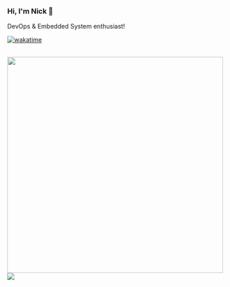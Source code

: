 ### Hi, I'm Nick 👋

DevOps & Embedded System enthusiast!

[![wakatime](https://wakatime.com/badge/user/40985af1-0884-4fc7-9005-3076de2f6093.svg)](https://wakatime.com/@40985af1-0884-4fc7-9005-3076de2f6093)

<br />

<a href="https://wakatime.com/share/@nikAizuddin/cd8cd8ea-1b62-4b14-8230-b5fbab0434c3.svg">
  <img src="https://wakatime.com/share/@nikAizuddin/cd8cd8ea-1b62-4b14-8230-b5fbab0434c3.svg" width="495">
</a>

<br />

<a href="https://github.com/anuraghazra/github-readme-stats">
  <img src="https://github-readme-stats.vercel.app/api/wakatime?username=nikAizuddin&theme=dark&hide_border=true&custom_title=Weekly%20Coding%20Activity&range=last_7_days&is_including_today=true"/>
</a>

<!--
**nikAizuddin/nikAizuddin** is a ✨ _special_ ✨ repository because its `README.md` (this file) appears on your GitHub profile.

Here are some ideas to get you started:

- 🔭 I’m currently working on ...
- 🌱 I’m currently learning ...
- 👯 I’m looking to collaborate on ...
- 🤔 I’m looking for help with ...
- 💬 Ask me about ...
- 📫 How to reach me: ...
- 😄 Pronouns: ...
- ⚡ Fun fact: ...
-->
